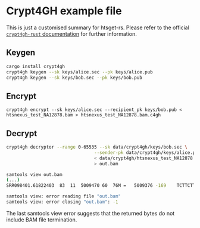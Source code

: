 # Crypt4GH example file

This is just a customised summary for htsget-rs. Please refer to the official [`crypt4gh-rust` documentation](https://ega-archive.github.io/crypt4gh-rust) for further information.

## Keygen

```sh
cargo install crypt4gh
crypt4gh keygen --sk keys/alice.sec --pk keys/alice.pub
crypt4gh keygen --sk keys/bob.sec --pk keys/bob.pub
```

## Encrypt
```
crypt4gh encrypt --sk keys/alice.sec --recipient_pk keys/bob.pub < htsnexus_test_NA12878.bam > htsnexus_test_NA12878.bam.c4gh
```

## Decrypt

```sh
crypt4gh decryptor --range 0-65535 --sk data/crypt4gh/keys/bob.sec \
                                 --sender-pk data/crypt4gh/keys/alice.pub \
                                 < data/crypt4gh/htsnexus_test_NA12878.bam.c4gh \
                                 > out.bam

samtools view out.bam
(...)
SRR098401.61822403	83	11	5009470	60	76M	=	5009376	-169	TCTTCTTGCCCTGGTGTTTCGCCGTTCCAGTGCCCCCTGCTGCAGACCATAAAGGATGGGACTTTGTTGAGGTAGG	?B6BDCD@I?JFI?FHHFEAIIAHHDIJHHFIIIIIJEIIFIJGHCIJDDEEHHHDEHHHCIGGEGFDGFGFBEDC	X0:i:1	X1:i:0	MD:Z:76	RG:Z:SRR098401	AM:i:37	NM:i:0	SM:i:37	MQ:i:60	XT:A:U	BQ:Z:@@@@@@@@@@@@@@@@@@@@@@@@@@@@@@@@@@@@@@@@@@@@@@@@@@@@@@@@@@@@@@@@@@@@@@@@@@@B

samtools view: error reading file "out.bam"
samtools view: error closing "out.bam": -1
```

The last samtools view error suggests that the returned bytes do not include BAM file termination.
